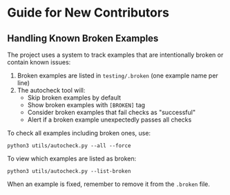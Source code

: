 # Guide for New Contributors

## Handling Known Broken Examples

The project uses a system to track examples that are intentionally broken or contain known issues:

1. Broken examples are listed in `testing/.broken` (one example name per line)
2. The autocheck tool will:
   - Skip broken examples by default
   - Show broken examples with `[BROKEN]` tag
   - Consider broken examples that fail checks as "successful"
   - Alert if a broken example unexpectedly passes all checks

To check all examples including broken ones, use:
```
python3 utils/autocheck.py --all --force
```

To view which examples are listed as broken:
```
python3 utils/autocheck.py --list-broken
```

When an example is fixed, remember to remove it from the `.broken` file. 